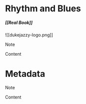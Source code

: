 # Rhythm and Blues
##### [[Real Book]]

![[dukejazzy-logo.png]]


> [!NOTE]
> Content



# Metadata
> [!NOTE]
> Content